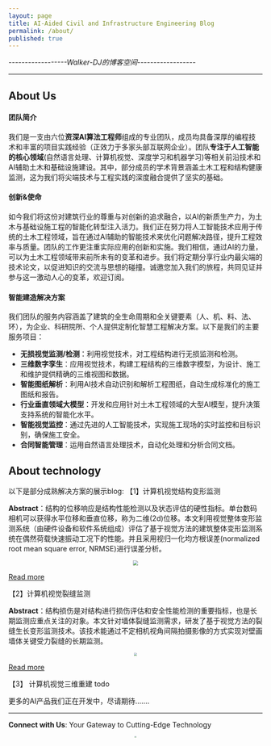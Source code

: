 ```yaml
---
layout: page
title: AI-Aided Civil and Infrastructure Engineering Blog
permalink: /about/
published: true
---
```

*------------------Walker-DJ的博客空间------------------*
* * *
## About Us

#### 团队简介
我们是一支由六位**资深AI算法工程师**组成的专业团队，成员均具备深厚的编程技术和丰富的项目实践经验（正效力于多家头部互联网企业）。团队**专注于人工智能的核心领域**(自然语言处理、计算机视觉、深度学习和机器学习)等相关前沿技术和AI辅助土木和基础设施建设。其中，部分成员的学术背景涵盖土木工程和结构健康监测，这为我们将尖端技术与工程实践的深度融合提供了坚实的基础。

#### 创新&使命
如今我们将这份对建筑行业的尊重与对创新的追求融合，以AI的新质生产力，为土木与基础设施工程的智能化转型注入活力。我们正在努力将人工智能技术应用于传统的土木工程领域，旨在通过AI辅助的智能技术来优化问题解决路径，提升工程效率与质量。团队的工作更注重实际应用的创新和实施。我们相信，通过AI的力量，可以为土木工程领域带来前所未有的变革和进步。我们将定期分享行业内最尖端的技术论文，以促进知识的交流与思想的碰撞。诚邀您加入我们的旅程，共同见证并参与这一激动人心的变革，欢迎订阅。

#### 智能建造解决方案
我们团队的服务内容涵盖了建筑的全生命周期和全关键要素（人、机、料、法、环），为企业、科研院所、个人提供定制化智慧工程解决方案。以下是我们的主要服务项目：
- **无损视觉监测/检测**：利用视觉技术，对工程结构进行无损监测和检测。 
- **三维数字孪生**：应用视觉技术，构建工程结构的三维数字模型，为设计、施工和维护提供精确的三维视图和数据。
- **智能图纸解析**：利用AI技术自动识别和解析工程图纸，自动生成标准化的施工图纸和报告。
- **行业垂直领域大模型**：开发和应用针对土木工程领域的大型AI模型，提升决策支持系统的智能化水平。
- **智能视觉监控**：通过先进的人工智能技术，实现施工现场的实时监控和目标识别，确保施工安全。
- **合同智能管理**：运用自然语言处理技术，自动化处理和分析合同文档。


## About technology
以下是部分成熟解决方案的展示blog:
【1】计算机视觉结构变形监测

**Abstract**：结构的位移响应是结构性能检测以及状态评估的硬性指标。单台数码相机可以获得水平位移和垂直位移，称为二维(2d)位移。本文利用视觉整体变形监测系统（由硬件设备和软件系统组成）评估了基于视觉方法的建筑整体变形监测系统在偶然荷载快速振动工况下的性能。并且采用视归一化均方根误差(normalized root mean square error, NRMSE)进行误差分析。
<p style="text-align: center;">
<img src="https://wdj-data-1328038871.cos.ap-nanjing.myqcloud.com/blog_data%2F%E8%A7%86%E8%A7%89%E5%8F%98%E5%BD%A2%E7%9B%91%E6%B5%8B%2F1721304168668.jpg"  style="zoom:60%" />
</p>

[Read more](https://walker-dj1.github.io/基于计算机视觉方法(CV)的结构变形监测/)
 
【2】计算机视觉裂缝监测

**Abstract**：结构损伤是对结构进行损伤评估和安全性能检测的重要指标，也是长期监测应重点关注的对象。本文针对墙体裂缝监测需求，研发了基于视觉方法的裂缝生长变形监测技术。该技术能通过不定相机视角间隔拍摄影像的方式实现对壁画墙体关键受力裂缝的长期监测。
<p style="text-align: center;">
<img src="https://wdj-data-1328038871.cos.ap-nanjing.myqcloud.com/blog_data%2F%E8%A3%82%E7%BC%9D%E7%9B%91%E6%B5%8B%2F1721309816609.jpg"  style="zoom:40%" />
</p>

[Read more](https://walker-dj1.github.io/基于计算机视觉方法(CV)的裂缝生长变形监测/)

【3】 计算机视觉三维重建
todo


更多的AI产品我们正在开发中，尽请期待.......
* * *
**Connect with Us**: Your Gateway to Cutting-Edge Technology 
<p style="text-align: center;">
<img src="https://wdj-data-1328038871.cos.ap-nanjing.myqcloud.com/blog_data%2F58a9c4e43ddaea77fc4446d4e24f066.jpg"  style="zoom:20%" />
</p>

